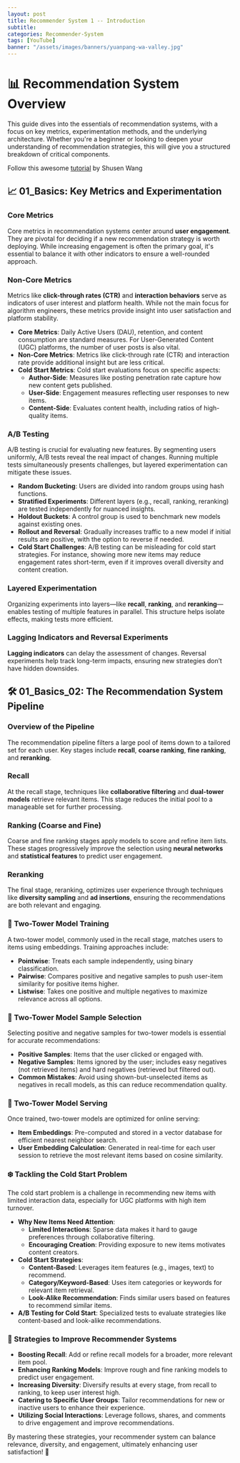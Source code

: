 ```yaml
---
layout: post
title: Recommender System 1 -- Introduction
subtitle:
categories: Recommender-System
tags: [YouTube]
banner: "/assets/images/banners/yuanpang-wa-valley.jpg"
---
```


# 📊 Recommendation System Overview

This guide dives into the essentials of recommendation systems, with a focus on key metrics, experimentation methods, and the underlying architecture. Whether you're a beginner or looking to deepen your understanding of recommendation strategies, this will give you a structured breakdown of critical components.

Follow this awesome [tutorial](https://www.youtube.com/watch?v=5dTOPen28ts&list=PLvOO0btloRntAi-VnV06M1Bu0X1xljUUP&index=1) by 
Shusen Wang

## 📈 01_Basics: Key Metrics and Experimentation

### Core Metrics
Core metrics in recommendation systems center around **user engagement**. They are pivotal for deciding if a new recommendation strategy is worth deploying. While increasing engagement is often the primary goal, it's essential to balance it with other indicators to ensure a well-rounded approach.

### Non-Core Metrics
Metrics like **click-through rates (CTR)** and **interaction behaviors** serve as indicators of user interest and platform health. While not the main focus for algorithm engineers, these metrics provide insight into user satisfaction and platform stability.


- **Core Metrics**: Daily Active Users (DAU), retention, and content consumption are standard measures. For User-Generated Content (UGC) platforms, the number of user posts is also vital.
- **Non-Core Metrics**: Metrics like click-through rate (CTR) and interaction rate provide additional insight but are less critical.
- **Cold Start Metrics**: Cold start evaluations focus on specific aspects:
  - **Author-Side**: Measures like posting penetration rate capture how new content gets published.
  - **User-Side**: Engagement measures reflecting user responses to new items.
  - **Content-Side**: Evaluates content health, including ratios of high-quality items.


### A/B Testing
A/B testing is crucial for evaluating new features. By segmenting users uniformly, A/B tests reveal the real impact of changes. Running multiple tests simultaneously presents challenges, but layered experimentation can mitigate these issues.

- **Random Bucketing**: Users are divided into random groups using hash functions.
- **Stratified Experiments**: Different layers (e.g., recall, ranking, reranking) are tested independently for nuanced insights.
- **Holdout Buckets**: A control group is used to benchmark new models against existing ones.
- **Rollout and Reversal**: Gradually increases traffic to a new model if initial results are positive, with the option to reverse if needed.
- **Cold Start Challenges**: A/B testing can be misleading for cold start strategies. For instance, showing more new items may reduce engagement rates short-term, even if it improves overall diversity and content creation.

### Layered Experimentation
Organizing experiments into layers—like **recall**, **ranking**, and **reranking**—enables testing of multiple features in parallel. This structure helps isolate effects, making tests more efficient.

### Lagging Indicators and Reversal Experiments
**Lagging indicators** can delay the assessment of changes. Reversal experiments help track long-term impacts, ensuring new strategies don’t have hidden downsides.

## 🛠 01_Basics_02: The Recommendation System Pipeline

### Overview of the Pipeline
The recommendation pipeline filters a large pool of items down to a tailored set for each user. Key stages include **recall**, **coarse ranking**, **fine ranking**, and **reranking**.

### Recall
At the recall stage, techniques like **collaborative filtering** and **dual-tower models** retrieve relevant items. This stage reduces the initial pool to a manageable set for further processing.

### Ranking (Coarse and Fine)
Coarse and fine ranking stages apply models to score and refine item lists. These stages progressively improve the selection using **neural networks** and **statistical features** to predict user engagement.

### Reranking
The final stage, reranking, optimizes user experience through techniques like **diversity sampling** and **ad insertions**, ensuring the recommendations are both relevant and engaging.



### 🧬 Two-Tower Model Training
A two-tower model, commonly used in the recall stage, matches users to items using embeddings. Training approaches include:

- **Pointwise**: Treats each sample independently, using binary classification.
- **Pairwise**: Compares positive and negative samples to push user-item similarity for positive items higher.
- **Listwise**: Takes one positive and multiple negatives to maximize relevance across all options.

### 🔄 Two-Tower Model Sample Selection
Selecting positive and negative samples for two-tower models is essential for accurate recommendations:

- **Positive Samples**: Items that the user clicked or engaged with.
- **Negative Samples**: Items ignored by the user; includes easy negatives (not retrieved items) and hard negatives (retrieved but filtered out).
- **Common Mistakes**: Avoid using shown-but-unselected items as negatives in recall models, as this can reduce recommendation quality.

### 🚀 Two-Tower Model Serving
Once trained, two-tower models are optimized for online serving:

- **Item Embeddings**: Pre-computed and stored in a vector database for efficient nearest neighbor search.
- **User Embedding Calculation**: Generated in real-time for each user session to retrieve the most relevant items based on cosine similarity.

### ❄️ Tackling the Cold Start Problem
The cold start problem is a challenge in recommending new items with limited interaction data, especially for UGC platforms with high item turnover.

- **Why New Items Need Attention**:
  - **Limited Interactions**: Sparse data makes it hard to gauge preferences through collaborative filtering.
  - **Encouraging Creation**: Providing exposure to new items motivates content creators.
- **Cold Start Strategies**:
  - **Content-Based**: Leverages item features (e.g., images, text) to recommend.
  - **Category/Keyword-Based**: Uses item categories or keywords for relevant item retrieval.
  - **Look-Alike Recommendation**: Finds similar users based on features to recommend similar items.
- **A/B Testing for Cold Start**: Specialized tests to evaluate strategies like content-based and look-alike recommendations.

### 🚀 Strategies to Improve Recommender Systems

- **Boosting Recall**: Add or refine recall models for a broader, more relevant item pool.
- **Enhancing Ranking Models**: Improve rough and fine ranking models to predict user engagement.
- **Increasing Diversity**: Diversify results at every stage, from recall to ranking, to keep user interest high.
- **Catering to Specific User Groups**: Tailor recommendations for new or inactive users to enhance their experience.
- **Utilizing Social Interactions**: Leverage follows, shares, and comments to drive engagement and improve recommendations.

By mastering these strategies, your recommender system can balance relevance, diversity, and engagement, ultimately enhancing user satisfaction! 🌟
